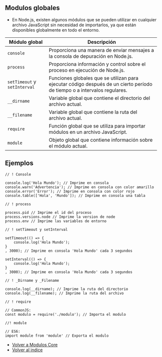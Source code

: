 ## Modulos globales

- En Node.js, existen algunos módulos que se pueden utilizar en cualquier archivo JavaScript sin necesidad de importarlos, ya que están disponibles globalmente en todo el entorno.

| Módulo global                | Descripción                                                                                                              |
|------------------------------|--------------------------------------------------------------------------------------------------------------------------|
| `console`                    | Proporciona una manera de enviar mensajes a la consola de depuración en Node.js.                                         |
| `process`                    | Proporciona información y control sobre el proceso en ejecución de Node.js.                                              |
| `setTimeout` y `setInterval` | Funciones globales que se utilizan para ejecutar código después de un cierto período de tiempo o a intervalos regulares. |
| `__dirname`                  | Variable global que contiene el directorio del archivo actual.                                                           |
| `__filename`                 | Variable global que contiene la ruta del archivo actual.                                                                 |
| `require`                    | Función global que se utiliza para importar módulos en un archivo JavaScript.                                            |
| `module`                     | Objeto global que contiene información sobre el módulo actual.                                                           |

## Ejemplos

```ecmascript 6
// ! Console

console.log('Hola Mundo'); // Imprime en consola
console.warn('Advertencia'); // Imprime en consola con color amarillo
console.error('Error'); // Imprime en consola con color rojo
console.table(['Hola', 'Mundo']); // Imprime en consola una tabla

// ! process

process.pid // Imprime el id del proceso
process.versions.node // Imprime la version de node
process.env // Imprime las variables de entorno

// ! setTimeout y setInterval

setTimeout(() => {
    console.log('Hola Mundo');
}
, 3000); // Imprime en consola 'Hola Mundo' cada 3 segundos

setInterval(() => {
    console.log('Hola Mundo');
}
, 3000); // Imprime en consola 'Hola Mundo' cada 3 segundos

// ! _Dirname y _Filename

console.log(__dirname); // Imprime la ruta del directorio
console.log(__filename); // Imprime la ruta del archivo

// ! require

// CommonJS: 
const modulo = require('./modulo'); // Importa el modulo

//! module

// ES6: 
import module from 'module' // Exporta el modulo
```

- [Volver a Modulos Core](../Core.md)
- [Volver al indice](../../../README.md)